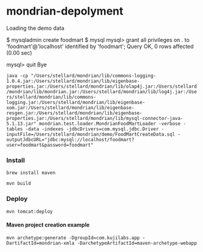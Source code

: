 mondrian-depolyment
===================

Loading the demo data

  $ mysqladmin create foodmart
  $ mysql
  mysql> grant all privileges on *.* to 'foodmart'@'localhost' identified by 'foodmart';
  Query OK, 0 rows affected (0.00 sec)

  mysql> quit
  Bye

`java -cp "/Users/stellard/mondrian/lib/commons-logging-1.0.4.jar:/Users/stellard/mondrian/lib/eigenbase-properties.jar:/Users/stellard/mondrian/lib/olap4j.jar:/Users/stellard/mondrian/lib/mondrian.jar:/Users/stellard/mondrian/lib/log4j.jar:/Users/stellard/mondrian/lib/commons-logging.jar:/Users/stellard/mondrian/lib/eigenbase-xom.jar:/Users/stellard/mondrian/lib/eigenbase-resgen.jar:/Users/stellard/mondrian/lib/eigenbase-properties.jar:/Users/stellard/mondrian/lib/mysql-connector-java-5.1.13.jar" mondrian.test.loader.MondrianFoodMartLoader -verbose -tables -data -indexes -jdbcDrivers=com.mysql.jdbc.Driver -inputFile=/Users/stellard/mondrian/demo/FoodMartCreateData.sql -outputJdbcURL="jdbc:mysql://localhost/foodmart?user=foodmart&password=foodmart"`


### Install

`brew install maven`

`mvn build`

### Deploy 

`mvn tomcat:deploy`






#### Maven project creation example

`mvn archetype:generate -DgroupId=com.kujilabs.app -DartifactId=mondrian-xmla -DarchetypeArtifactId=maven-archetype-webapp`